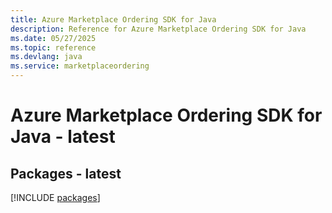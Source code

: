 ```yaml
---
title: Azure Marketplace Ordering SDK for Java
description: Reference for Azure Marketplace Ordering SDK for Java
ms.date: 05/27/2025
ms.topic: reference
ms.devlang: java
ms.service: marketplaceordering
---
```

# Azure Marketplace Ordering SDK for Java - latest
## Packages - latest
[!INCLUDE [packages](marketplace-ordering-index.md)]